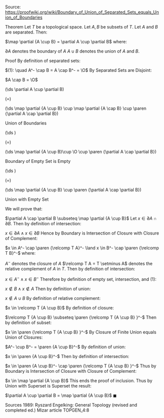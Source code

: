 # 

Source: https://proofwiki.org/wiki/Boundary_of_Union_of_Separated_Sets_equals_Union_of_Boundaries

Theorem
Let $T$ be a topological space.
Let $A, B$ be subsets of $T$.
Let $A$ and $B$ are separated.
Then:

$\map \partial {A \cup B} = \partial A \cup \partial B$
where:

$\partial A$ denotes the boundary of $A$
$A \cup B$ denotes the union of $A$ and $B$.


Proof
By definition of separated sets:

$(1): \quad A^- \cap B = A \cap B^- = \O$
By Separated Sets are Disjoint:

$A \cap B = \O$













\(\ds \partial A \cup \partial B\)

\(=\)







\(\ds \map \partial {A \cup B} \cup \map \partial {A \cap B} \cup \paren {\partial A \cap \partial B}\)





Union of Boundaries














\(\ds \)

\(=\)







\(\ds \map \partial {A \cup B}\cup \O \cup \paren {\partial A \cap \partial B}\)





Boundary of Empty Set is Empty














\(\ds \)

\(=\)







\(\ds \map \partial {A \cup B} \cup \paren {\partial A \cap \partial B}\)





Union with Empty Set



We will prove that:

$\partial A \cap \partial B \subseteq \map \partial {A \cup B}$
Let $x \in \partial A \cap \partial B$.
Then by definition of intersection:

$x \in \partial A \land x \in \partial B$
Hence by Boundary is Intersection of Closure with Closure of Complement:

$x \in A^- \cap \paren {\relcomp T A}^- \land x \in B^- \cap \paren {\relcomp T B}^-$
where:

$A^-$ denotes the closure of $A$
$\relcomp T A = T \setminus A$ denotes the relative complement of $A$ in $T$.
Then by definition of intersection:

$x \in A^- \land x \in B^-$
Therefore by definition of empty set, intersection, and $(1)$:

$x \notin B \land x \notin A$
Then by definition of union:

$x \notin A \cup B$
By definition of relative complement:

$x \in \relcomp T {A \cup B}$
By definition of closure:

$\relcomp T {A \cup B} \subseteq \paren {\relcomp T {A \cup B} }^-$
Then by definition of subset:

$x \in \paren {\relcomp T {A \cup B} }^-$
By Closure of Finite Union equals Union of Closures:

$A^- \cup B^- = \paren {A \cup B}^-$
By definition of union:

$x \in \paren {A \cup B}^-$
Then by definition of intersection:

$x \in \paren {A \cup B}^- \cap \paren {\relcomp T {A \cup B} }^-$
Thus  by Boundary is Intersection of Closure with Closure of Complement:

$x \in \map \partial {A \cup B}$
This ends the proof of inclusion.
Thus by Union with Superset is Superset the result:

$\partial A \cup \partial B = \map \partial {A \cup B}$
$\blacksquare$


Sources
1989: Ryszard Engelking: General Topology (revised and completed ed.)
Mizar article TOPGEN_4:8




